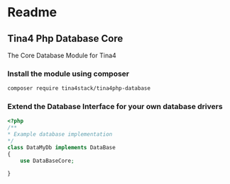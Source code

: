 # Readme
## Tina4 Php Database Core

The Core Database Module for Tina4

### Install the module using composer

```bash
composer require tina4stack/tina4php-database
```

### Extend the Database Interface for your own database drivers

```php
<?php
/**
* Example database implementation
*/
class DataMyDb implements DataBase
{
    use DataBaseCore;
    
}    
```
